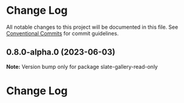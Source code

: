 # Change Log

All notable changes to this project will be documented in this file.
See [Conventional Commits](https://conventionalcommits.org) for commit guidelines.

## 0.8.0-alpha.0 (2023-06-03)

**Note:** Version bump only for package slate-gallery-read-only





# Change Log
